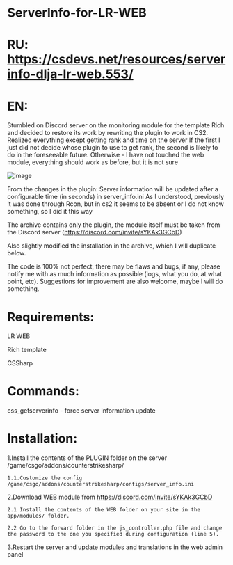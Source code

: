 # ServerInfo-for-LR-WEB
# RU: https://csdevs.net/resources/serverinfo-dlja-lr-web.553/

# EN:

Stumbled on Discord server on the monitoring module for the template Rich and decided to restore its work by rewriting the plugin to work in CS2.
Realized everything except getting rank and time on the server
If the first I just did not decide whose plugin to use to get rank, the second is likely to do in the foreseeable future.
Otherwise - I have not touched the web module, everything should work as before, but it is not sure

![image](https://github.com/Stimayk/ServerInfo-for-LR-WEB/assets/51941742/b04497a7-a3aa-4ad4-a9ef-51e9bfc0c515)

From the changes in the plugin:
Server information will be updated after a configurable time (in seconds) in server_info.ini
As I understood, previously it was done through Rcon, but in cs2 it seems to be absent or I do not know something, so I did it this way

The archive contains only the plugin, the module itself must be taken from the Discord server (https://discord.com/invite/sYKAk3GCbD)

Also slightly modified the installation in the archive, which I will duplicate below.

The code is 100% not perfect, there may be flaws and bugs, if any, please notify me with as much information as possible (logs, what you do, at what point, etc).
Suggestions for improvement are also welcome, maybe I will do something.

# Requirements:

LR WEB

Rich template

CSSharp

# Commands:

css_getserverinfo - force server information update

# Installation:

1.Install the contents of the PLUGIN folder on the server /game/csgo/addons/counterstrikesharp/

    1.1.Customize the config /game/csgo/addons/counterstrikesharp/configs/server_info.ini

2.Download WEB module from https://discord.com/invite/sYKAk3GCbD

	2.1 Install the contents of the WEB folder on your site in the app/modules/ folder.

    2.2 Go to the forward folder in the js_controller.php file and change the password to the one you specified during configuration (line 5).

3.Restart the server and update modules and translations in the web admin panel
